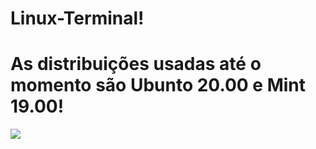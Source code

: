 # Linux-Terminal!
# As distribuições usadas até o momento são Ubunto 20.00 e Mint 19.00!

![](./linux-1.jpog)

